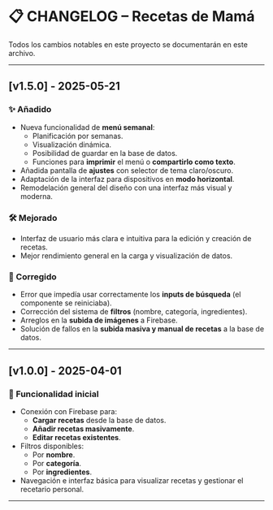 # 📋 CHANGELOG – Recetas de Mamá

Todos los cambios notables en este proyecto se documentarán en este archivo.

---

## [v1.5.0] - 2025-05-21

### ✨ Añadido
- Nueva funcionalidad de **menú semanal**:
  - Planificación por semanas.
  - Visualización dinámica.
  - Posibilidad de guardar en la base de datos.
  - Funciones para **imprimir** el menú o **compartirlo como texto**.
- Añadida pantalla de **ajustes** con selector de tema claro/oscuro.
- Adaptación de la interfaz para dispositivos en **modo horizontal**.
- Remodelación general del diseño con una interfaz más visual y moderna.

### 🛠️ Mejorado
- Interfaz de usuario más clara e intuitiva para la edición y creación de recetas.
- Mejor rendimiento general en la carga y visualización de datos.

### 🐞 Corregido
- Error que impedía usar correctamente los **inputs de búsqueda** (el componente se reiniciaba).
- Corrección del sistema de **filtros** (nombre, categoría, ingredientes).
- Arreglos en la **subida de imágenes** a Firebase.
- Solución de fallos en la **subida masiva y manual de recetas** a la base de datos.

---

## [v1.0.0] - 2025-04-01

### 🚀 Funcionalidad inicial
- Conexión con Firebase para:
  - **Cargar recetas** desde la base de datos.
  - **Añadir recetas masivamente**.
  - **Editar recetas existentes**.
- Filtros disponibles:
  - Por **nombre**.
  - Por **categoría**.
  - Por **ingredientes**.
- Navegación e interfaz básica para visualizar recetas y gestionar el recetario personal.

---
